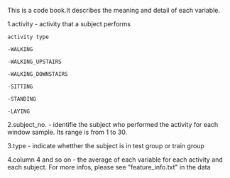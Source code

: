 This is a code book.It describes the meaning and detail of each variable.

1.activity - activity that a subject performs

	activity type
	
	-WALKING
	
	-WALKING_UPSTAIRS
	
	-WALKING_DOWNSTAIRS
	
	-SITTING
	
	-STANDING
	
	-LAYING

2.subject_no. - identifie the subject who performed the activity for each window sample. Its range is from 1 to 30. 

3.type - indicate whetther the subject is in test group or train group

4.column 4 and so on - the average of each variable for each activity and each subject. For more infos, please see 
"feature_info.txt" in the data

